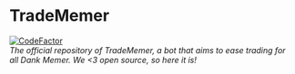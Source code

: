 # TradeMemer
[![CodeFactor](https://www.codefactor.io/repository/github/djthegr8/tradememer/badge/master?s=b83a252f164eaf3bf8b3c1187799908e7a2072e0)](https://www.codefactor.io/repository/github/djthegr8/tradememer/overview/master)     
*The official repository of TradeMemer, a bot that aims to ease trading for all Dank Memer. We <3 open source, so here it is!*

